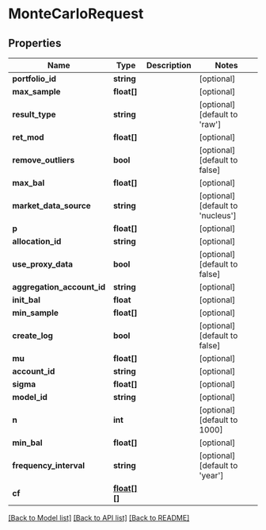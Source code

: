 # MonteCarloRequest

## Properties
Name | Type | Description | Notes
------------ | ------------- | ------------- | -------------
**portfolio_id** | **string** |  | [optional] 
**max_sample** | **float[]** |  | [optional] 
**result_type** | **string** |  | [optional] [default to 'raw']
**ret_mod** | **float[]** |  | [optional] 
**remove_outliers** | **bool** |  | [optional] [default to false]
**max_bal** | **float[]** |  | [optional] 
**market_data_source** | **string** |  | [optional] [default to 'nucleus']
**p** | **float[]** |  | [optional] 
**allocation_id** | **string** |  | [optional] 
**use_proxy_data** | **bool** |  | [optional] [default to false]
**aggregation_account_id** | **string** |  | [optional] 
**init_bal** | **float** |  | [optional] 
**min_sample** | **float[]** |  | [optional] 
**create_log** | **bool** |  | [optional] [default to false]
**mu** | **float[]** |  | [optional] 
**account_id** | **string** |  | [optional] 
**sigma** | **float[]** |  | [optional] 
**model_id** | **string** |  | [optional] 
**n** | **int** |  | [optional] [default to 1000]
**min_bal** | **float[]** |  | [optional] 
**frequency_interval** | **string** |  | [optional] [default to 'year']
**cf** | [**float[][]**](array.md) |  | 

[[Back to Model list]](../README.md#documentation-for-models) [[Back to API list]](../README.md#documentation-for-api-endpoints) [[Back to README]](../README.md)


